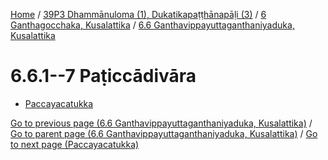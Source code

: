 
[Home](/) / [39P3 Dhammānuloma (1), Dukatikapaṭṭhānapāḷi (3)](../...md) / [6 Ganthagocchaka, Kusalattika](...md) / [6.6 Ganthavippayuttaganthaniyaduka, Kusalattika](../39P3/6/6.6.md)

# 6.6.1--7 Paṭiccādivāra

* [Paccayacatukka](6.6.1--7/Paccayacatukka.md)

[Go to previous page (6.6 Ganthavippayuttaganthaniyaduka, Kusalattika)](../39P3/6/6.6.md) / [Go to parent page (6.6 Ganthavippayuttaganthaniyaduka, Kusalattika)](../39P3/6/6.6.md) / [Go to next page (Paccayacatukka)](6.6.1--7/Paccayacatukka.md)


